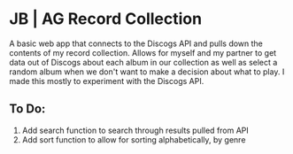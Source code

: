 # JB | AG Record Collection

A basic web app that connects to the Discogs API and pulls down the contents of my record collection. Allows for myself and my partner to get data out of Discogs about each album in our collection as well as select a random album when we don't want to make a decision about what to play. I made this mostly to experiment with the Discogs API.

## To Do:
1. Add search function to search through results pulled from API
2. Add sort function to allow for sorting alphabetically, by genre